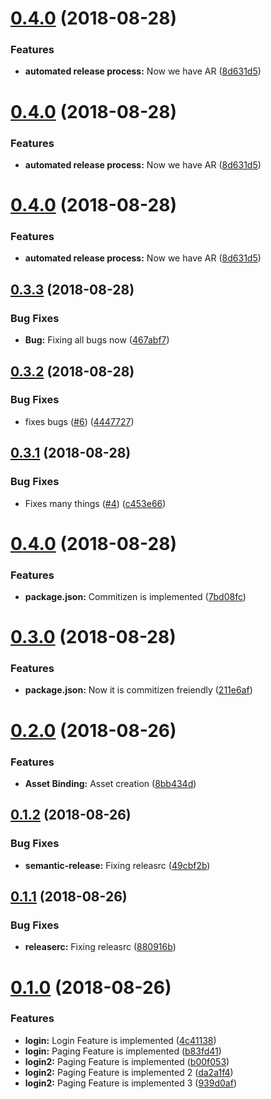 # [0.4.0](https://github.com/avinash8526/alien-release/compare/v0.3.3...v0.4.0) (2018-08-28)


### Features

* **automated release process:** Now we have AR ([8d631d5](https://github.com/avinash8526/alien-release/commit/8d631d5))

# [0.4.0](https://github.com/avinash8526/alien-release/compare/v0.3.3...v0.4.0) (2018-08-28)


### Features

* **automated release process:** Now we have AR ([8d631d5](https://github.com/avinash8526/alien-release/commit/8d631d5))

# [0.4.0](https://github.com/avinash8526/alien-release/compare/v0.3.3...v0.4.0) (2018-08-28)


### Features

* **automated release process:** Now we have AR ([8d631d5](https://github.com/avinash8526/alien-release/commit/8d631d5))

## [0.3.3](https://github.com/avinash8526/alien-release/compare/v0.3.2...v0.3.3) (2018-08-28)


### Bug Fixes

* **Bug:** Fixing all bugs now ([467abf7](https://github.com/avinash8526/alien-release/commit/467abf7))

## [0.3.2](https://github.com/avinash8526/alien-release/compare/v0.3.1...v0.3.2) (2018-08-28)


### Bug Fixes

* fixes bugs ([#6](https://github.com/avinash8526/alien-release/issues/6)) ([4447727](https://github.com/avinash8526/alien-release/commit/4447727))

## [0.3.1](https://github.com/avinash8526/alien-release/compare/v0.3.0...v0.3.1) (2018-08-28)


### Bug Fixes

* Fixes many things ([#4](https://github.com/avinash8526/alien-release/issues/4)) ([c453e66](https://github.com/avinash8526/alien-release/commit/c453e66))

# [0.4.0](https://github.com/avinash8526/alien-release/compare/v0.3.0...v0.4.0) (2018-08-28)


### Features

* **package.json:** Commitizen is implemented ([7bd08fc](https://github.com/avinash8526/alien-release/commit/7bd08fc))

# [0.3.0](https://github.com/avinash8526/alien-release/compare/v0.2.0...v0.3.0) (2018-08-28)


### Features

* **package.json:** Now it is commitizen freiendly ([211e6af](https://github.com/avinash8526/alien-release/commit/211e6af))

# [0.2.0](https://github.com/avinash8526/alien-release/compare/v0.1.2...v0.2.0) (2018-08-26)


### Features

* **Asset Binding:** Asset creation ([8bb434d](https://github.com/avinash8526/alien-release/commit/8bb434d))

## [0.1.2](https://github.com/avinash8526/alien-release/compare/v0.1.1...v0.1.2) (2018-08-26)


### Bug Fixes

* **semantic-release:** Fixing releasrc ([49cbf2b](https://github.com/avinash8526/alien-release/commit/49cbf2b))

## [0.1.1](https://github.com/avinash8526/alien-release/compare/v0.1.0...v0.1.1) (2018-08-26)


### Bug Fixes

* **releaserc:** Fixing releasrc ([880916b](https://github.com/avinash8526/alien-release/commit/880916b))

# [0.1.0](https://github.com/avinash8526/alien-release/compare/v0.0.0...v0.1.0) (2018-08-26)


### Features

* **login:** Login Feature is implemented ([4c41138](https://github.com/avinash8526/alien-release/commit/4c41138))
* **login:** Paging Feature is implemented ([b83fd41](https://github.com/avinash8526/alien-release/commit/b83fd41))
* **login2:** Paging Feature is implemented ([b00f053](https://github.com/avinash8526/alien-release/commit/b00f053))
* **login2:** Paging Feature is implemented 2 ([da2a1f4](https://github.com/avinash8526/alien-release/commit/da2a1f4))
* **login2:** Paging Feature is implemented 3 ([939d0af](https://github.com/avinash8526/alien-release/commit/939d0af))
